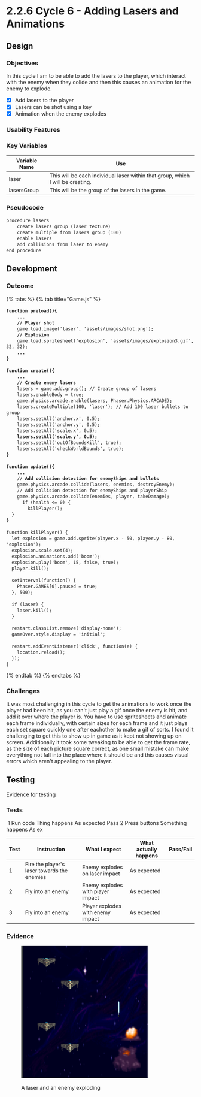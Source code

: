 # 2.2.6 Cycle 6 - Adding Lasers and Animations

## Design <a href="#design" id="design"></a>

### Objectives

In this cycle I am to be able to add the lasers to the player, which interact with the enemy when they colide and then this causes an animation for the enemy to explode.&#x20;

* [x] Add lasers to the player
* [x] Lasers can be shot using a key
* [x] Animation when the enemy explodes

### Usability Features <a href="#usability-features" id="usability-features"></a>

### Key Variables <a href="#key-variables" id="key-variables"></a>

| Variable Name | Use                                                                              |
| ------------- | -------------------------------------------------------------------------------- |
| laser         | This will be each individual laser within that group, which I will be creating.  |
| lasersGroup   | This will be the group of the lasers in the game.                                |

### Pseudocode <a href="#pseudocode" id="pseudocode"></a>

```
procedure lasers
    create lasers group (laser texture)
    create multiple from lasers group (100)
    enable lasers
    add collisions from laser to enemy
end procedure
```

## Development <a href="#development" id="development"></a>

### Outcome <a href="#outcome" id="outcome"></a>

{% tabs %}
{% tab title="Game.js" %}
<pre class="language-typescript" data-title="Game.js"><code class="lang-typescript"><strong>function preload(){
</strong><strong>    ...
</strong><strong>    // Player shot
</strong>    game.load.image('laser', 'assets/images/shot.png');
<strong>    // Explosion
</strong>    game.load.spritesheet('explosion', 'assets/images/explosion3.gif', 32, 32);
<strong>    ...
</strong><strong>}
</strong><strong>
</strong><strong>function create(){
</strong><strong>    ...
</strong><strong>    // Create enemy lasers
</strong>    lasers = game.add.group(); // Create group of lasers
    lasers.enableBody = true;
    game.physics.arcade.enable(lasers, Phaser.Physics.ARCADE);
    lasers.createMultiple(100, 'laser'); // Add 100 laser bullets to group
    lasers.setAll('anchor.x', 0.5);
    lasers.setAll('anchor.y', 0.5);
    lasers.setAll('scale.x', 0.5);
<strong>    lasers.setAll('scale.y', 0.5);
</strong>    lasers.setAll('outOfBoundsKill', true);
    lasers.setAll('checkWorldBounds', true);
<strong>}
</strong><strong>
</strong><strong>function update(){
</strong><strong>    ...
</strong><strong>    // Add collision detection for enemyShips and bullets
</strong>    game.physics.arcade.collide(lasers, enemies, destroyEnemy);
    // Add collision detection for enemyShips and playerShip
    game.physics.arcade.collide(enemies, player, takeDamage);
      if (health &#x3C;= 0) {
        killPlayer();
  }
<strong>}
</strong><strong>
</strong>function killPlayer() {
  let explosion = game.add.sprite(player.x - 50, player.y - 80, 'explosion');
  explosion.scale.set(4);
  explosion.animations.add('boom');
  explosion.play('boom', 15, false, true);
  player.kill();

  setInterval(function() {
    Phaser.GAMES[0].paused = true;
  }, 500);

  if (laser) {
    laser.kill();
  }

  restart.classList.remove('display-none');
  gameOver.style.display = 'initial';

  restart.addEventListener('click', function(e) {
    location.reload();
  });
}</code></pre>
{% endtab %}
{% endtabs %}

### Challenges <a href="#challenges" id="challenges"></a>

It was most challenging in this cycle to get the animations to work once the player had been hit, as you can't just play a gif once the enemy is hit, and add it over where the player is. You have to use spritesheets and animate each frame individually, with certain sizes for each frame and it just plays each set square quickly one after eachother to make a gif of sorts. I found it challenging to get this to show up in game as it kept not showing up on screen. Additionally it took some tweaking to be able to get the frame rate, as the size of each picture square correct, as one small mistake can make everything not fall into the place where it should be and this causes visual errors which aren't appealing to the player.&#x20;

## Testing <a href="#testing" id="testing"></a>

Evidence for testing

### Tests <a href="#tests" id="tests"></a>

​ 1 Run code Thing happens As expected Pass 2 Press buttons Something happens As ex

<table><thead><tr><th>Test</th><th>Instruction</th><th>What I expect</th><th>What actually happens</th><th data-type="select">Pass/Fail</th></tr></thead><tbody><tr><td>1</td><td>Fire the player's laser towards the enemies</td><td>Enemy explodes on laser impact</td><td>As expected</td><td></td></tr><tr><td>2</td><td>Fly into an enemy</td><td>Enemy explodes with player impact</td><td>As expected</td><td></td></tr><tr><td>3</td><td>Fly into an enemy</td><td>Player explodes with enemy impact</td><td>As expected</td><td></td></tr></tbody></table>

### Evidence <a href="#evidence" id="evidence"></a>

<figure><img src="../.gitbook/assets/image (8).png" alt=""><figcaption><p>A laser and an enemy exploding</p></figcaption></figure>
